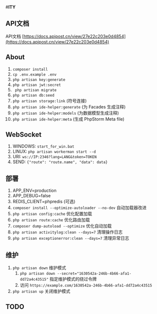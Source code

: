 #**ITY**
## API文档
API文档 [https://docs.apipost.cn/view/27e22c203e0d4854](https://docs.apipost.cn/view/27e22c203e0d4854)

## About
1. ` composer install `
2. ` cp .env.example .env `
3. ` php artisan key:generate `
4. ` php artisan jwt:secret `
5. ` php artisan migrate`
6. ` php artisan db:seed `
7. ` php artisan storage:link ` (符号连接)
8. ` php artisan ide-helper:generate ` (为 Facades 生成注释)
9. ` php artisan ide-helper:models ` (为数据模型生成注释)
10. ` php artisan ide-helper:meta ` (生成 PhpStorm Meta file)

## WebSocket
1. WINDOWS: ` start_for_win.bat `
2. LINUX: ` php artisan workerman start --d `
3. URI: ` ws://IP:2346?lang=LANG&token=TOKEN `
4. SEND: ` {"route": "route.name", "data": data} `

## 部署
1. APP_ENV=production
2. APP_DEBUG=false
3. REDIS_CLIENT=phpredis (可选)
4. `composer install --optimize-autoloader --no-dev` 自动加载器改进
5. `php artisan config:cache` 优化配置加载
6. `php artisan route:cache` 优化路由加载
7. `composer dump-autoload --optimize` 优化自动加载
8. `php artisan activitylog:clean --days=7` 清理操作日志
9. `php artisan exceptionerror:clean --days=7` 清理异常日志

## 维护
1.  `php artisan down` 维护模式
    1.  `php artisan down --secret="1630542a-246b-4b66-afa1-dd72a4c43515"` 指定维护模式的绕过令牌
    2. 访问 `https://example.com/1630542a-246b-4b66-afa1-dd72a4c43515`
2. `php artisan up` 关闭维护模式

## TODO
